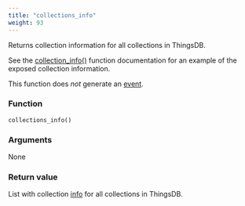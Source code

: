 ```yaml
---
title: "collections_info"
weight: 93
---
```


Returns collection information for all collections in ThingsDB.

See the [collection_info()](../../thingsdb-api/collection_info) function documentation for an example of the exposed collection information.

This function does *not* generate an [event](../../events).

### Function

`collections_info()`

### Arguments

None

### Return value

List with collection [info](../../data-types/info) for all collections in ThingsDB.